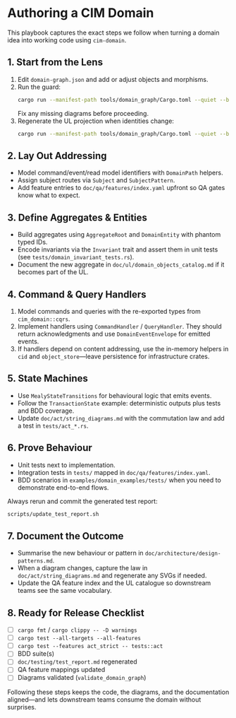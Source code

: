 <!-- Copyright (c) 2025 - Cowboy AI, LLC. -->

# Authoring a CIM Domain

This playbook captures the exact steps we follow when turning a domain idea into working code using `cim-domain`.

## 1. Start from the Lens

1. Edit `domain-graph.json` and add or adjust objects and morphisms.
2. Run the guard:
   ```bash
   cargo run --manifest-path tools/domain_graph/Cargo.toml --quiet --bin validate_domain_graph
   ```
   Fix any missing diagrams before proceeding.
3. Regenerate the UL projection when identities change:
   ```bash
   cargo run --manifest-path tools/domain_graph/Cargo.toml --quiet --bin ul_projection
   ```

## 2. Lay Out Addressing

- Model command/event/read model identifiers with `DomainPath` helpers.  
- Assign subject routes via `Subject` and `SubjectPattern`.  
- Add feature entries to `doc/qa/features/index.yaml` upfront so QA gates know what to expect.

## 3. Define Aggregates & Entities

- Build aggregates using `AggregateRoot` and `DomainEntity` with phantom typed IDs.
- Encode invariants via the `Invariant` trait and assert them in unit tests (see `tests/domain_invariant_tests.rs`).
- Document the new aggregate in `doc/ul/domain_objects_catalog.md` if it becomes part of the UL.

## 4. Command & Query Handlers

1. Model commands and queries with the re-exported types from `cim_domain::cqrs`.
2. Implement handlers using `CommandHandler` / `QueryHandler`. They should return acknowledgments and use `DomainEventEnvelope` for emitted events.
3. If handlers depend on content addressing, use the in-memory helpers in `cid` and `object_store`—leave persistence for infrastructure crates.

## 5. State Machines

- Use `MealyStateTransitions` for behavioural logic that emits events.  
- Follow the `TransactionState` example: deterministic outputs plus tests and BDD coverage.  
- Update `doc/act/string_diagrams.md` with the commutation law and add a test in `tests/act_*.rs`.

## 6. Prove Behaviour

- Unit tests next to implementation.  
- Integration tests in `tests/` mapped in `doc/qa/features/index.yaml`.  
- BDD scenarios in `examples/domain_examples/tests/` when you need to demonstrate end-to-end flows.

Always rerun and commit the generated test report:
```bash
scripts/update_test_report.sh
```

## 7. Document the Outcome

- Summarise the new behaviour or pattern in `doc/architecture/design-patterns.md`.  
- When a diagram changes, capture the law in `doc/act/string_diagrams.md` and regenerate any SVGs if needed.  
- Update the QA feature index and the UL catalogue so downstream teams see the same vocabulary.

## 8. Ready for Release Checklist

- [ ] `cargo fmt` / `cargo clippy -- -D warnings`  
- [ ] `cargo test --all-targets --all-features`  
- [ ] `cargo test --features act_strict -- tests::act`  
- [ ] BDD suite(s)  
- [ ] `doc/testing/test_report.md` regenerated  
- [ ] QA feature mappings updated  
- [ ] Diagrams validated (`validate_domain_graph`)

Following these steps keeps the code, the diagrams, and the documentation aligned—and lets downstream teams consume the domain without surprises.
